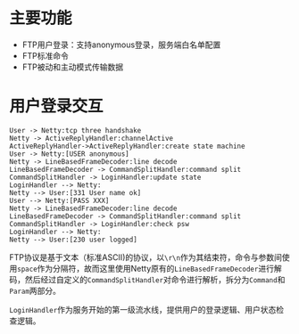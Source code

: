 # 主要功能
- FTP用户登录：支持anonymous登录，服务端白名单配置
- FTP标准命令
- FTP被动和主动模式传输数据

# 用户登录交互

```sequence
User -> Netty:tcp three handshake
Netty -> ActiveReplyHandler:channelActive
ActiveReplyHandler->ActiveReplyHandler:create state machine
User -> Netty:[USER anonymous]
Netty -> LineBasedFrameDecoder:line decode
LineBasedFrameDecoder -> CommandSplitHandler:command split
CommandSplitHandler -> LoginHandler:update state
LoginHandler --> Netty:
Netty --> User:[331 User name ok]
User --> Netty:[PASS XXX]
Netty -> LineBasedFrameDecoder:line decode
LineBasedFrameDecoder -> CommandSplitHandler:command split
CommandSplitHandler -> LoginHandler:check psw
LoginHandler --> Netty:
Netty --> User:[230 user logged]
```

FTP协议是基于文本（标准ASCII)的协议，以`\r\n`作为其结束符，命令与参数间使用`space`作为分隔符，故而这里使用Netty原有的`LineBasedFrameDecoder`进行解码，然后经过自定义的`CommandSplitHandler`对命令进行解析，拆分为`Command`和`Param`两部分。

`LoginHandler`作为服务开始的第一级流水线，提供用户的登录逻辑、用户状态检查逻辑。